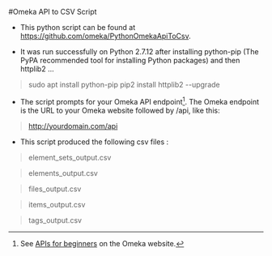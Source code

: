 #Omeka API to CSV Script

* This python script can be found at https://github.com/omeka/PythonOmekaApiToCsv.

* It was run successfully on Python 2.7.12 after installing python-pip (The PyPA recommended tool for installing Python packages) and then httplib2 ...
>sudo apt install python-pip
>pip2 install httplib2 --upgrade

* The script prompts for your Omeka API endpoint[^1]. The Omeka endpoint is the URL to your Omeka website followed by /api, like this:
>http://yourdomain.com/api


* This script produced the following csv files :

>element_sets_output.csv

>elements_output.csv

>files_output.csv

>items_output.csv

>tags_output.csv



[^1]: See [APIs for beginners](http://omeka.readthedocs.io/en/latest/Reference/api/for_beginners.html#omeka-s-rest-api) on the Omeka website.




